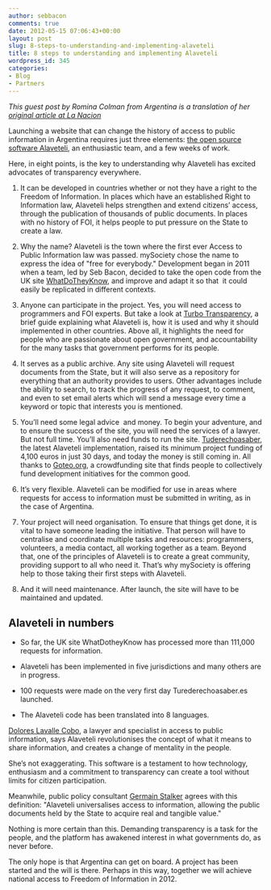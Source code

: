 ```yaml
---
author: sebbacon
comments: true
date: 2012-05-15 07:06:43+00:00
layout: post
slug: 8-steps-to-understanding-and-implementing-alaveteli
title: 8 steps to understanding and implementing Alaveteli
wordpress_id: 345
categories:
- Blog
- Partners
---
```


_This guest post by Romina Colman from Argentina is a translation of her [original article at La Nacion](http://blogs.lanacion.com.ar/data/herramientas/8-claves-para-entender-que-es-y-como-empezar-con-alaveteli/)_

Launching a website that can change the history of access to public information in Argentina requires just three elements: [the open source software Alaveteli](http://www.alaveteli.org/), an enthusiastic team, and a few weeks of work.

Here, in eight points, is the key to understanding why Alaveteli has excited advocates of transparency everywhere.



	
  1. It can be developed in countries whether or not they have a right to the Freedom of Information. In places which have an established Right to Information law, Alaveteli helps strengthen and extend citizens’ access, through the publication of thousands of public documents. In places with no history of FOI, it helps people to put pressure on the State to create a law.

	
  2. Why the name? Alaveteli is the town where the first ever Access to Public Information law was passed. mySociety chose the name to express the idea of "free for everybody." Development began in 2011 when a team, led by Seb Bacon, decided to take the open code from the UK site [WhatDoTheyKnow](http://www.whatdotheyknow.com/), and improve and adapt it so that  it could easily be replicated in different contexts.

	
  3. Anyone can participate in the project. Yes, you will need access to programmers and FOI experts. But take a look at [Turbo Transparency](http://blogs.mysociety.org/alaveteliorg/files/2012/02/Turbo-Transparency-v1.0.pdf), a brief guide explaining what Alaveteli is, how it is used and why it should implemented in other countries. Above all, it highlights the need for people who are passionate about open government, and accountability for the many tasks that government performs for its people.

	
  4. It serves as a public archive. Any site using Alaveteli will request documents from the State, but it will also serve as a repository for everything that an authority provides to users. Other advantages include the ability to search, to track the progress of any request, to comment, and even to set email alerts which will send a message every time a keyword or topic that interests you is mentioned.

	
  5. You’ll need some legal advice  and money. To begin your adventure, and to ensure the success of the site, you will need the services of a lawyer. But not full time. You’ll also need funds to run the site.
[Tuderechoasaber](http://translate.googleusercontent.com/translate_c?hl=en&rurl=translate.google.com&sl=es&tl=en&twu=1&u=http://tuderechoasaber.es/&usg=ALkJrhjQF_b8Fgs2Ztn6z_R_yB_FnmBLPA), the latest Alaveteli implementation, raised its minimum project funding of 4,100 euros in just 30 days, and today the money is still coming in. All thanks to [Goteo.org](http://www.goteo.org/), a crowdfunding site that finds people to collectively fund development initiatives for the common good.

	
  6. It’s very flexible. Alaveteli can be modified for use in areas where requests for access to information must be submitted in writing, as in the case of Argentina.

	
  7. Your project will need organisation. To ensure that things get done, it is vital to have someone leading the initiative. That person will have to centralise and coordinate multiple tasks and resources: programmers, volunteers, a media contact, all working together as a team. Beyond that, one of the principles of Alaveteli is to create a great community, providing support to all who need it. That’s why mySociety is offering help to those taking their first steps with Alaveteli.

	
  8. And it will need maintenance. After launch, the site will have to be maintained and updated.





## Alaveteli in numbers





	
  * So far, the UK site WhatDotheyKnow has processed more than 111,000 requests for information.

	
  * Alaveteli has been implemented in five jurisdictions and many others are in progress.

	
  * 100 requests were made on the very first day Turederechoasaber.es launched.

	
  * The Alaveteli code has been translated into 8 languages.


[Dolores Lavalle Cobo](http://twitter.com/dololavalle), a lawyer and specialist in access to public information, says Alaveteli revolutionises the concept of what it means to share information, and creates a change of mentality in the people.

She’s not exaggerating. This software is a testament to how technology, enthusiasm and a commitment to transparency can create a tool without limits for citizen participation.

Meanwhile, public policy consultant [Germain Stalker](http://twitter.com/stalkerGer) agrees with this definition: "Alaveteli universalises access to information, allowing the public documents held by the State to acquire real and tangible value."

Nothing is more certain than this. Demanding transparency is a task for the people, and the platform has awakened interest in what governments do, as never before.

The only hope is that Argentina can get on board. A project has been started and the will is there. Perhaps in this way, together we will achieve national access to Freedom of Information in 2012.

